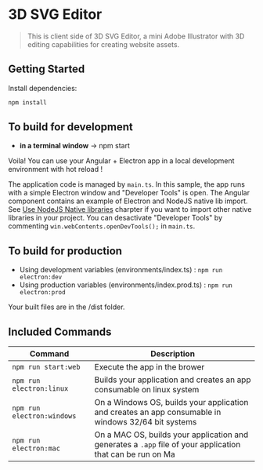 # 3D SVG Editor

> This is client side of 3D SVG Editor, a mini Adobe Illustrator with 3D editing capabilities for creating website assets.

## Getting Started

Install dependencies:

``` bash
npm install
```

## To build for development

- **in a terminal window** -> npm start

Voila! You can use your Angular + Electron app in a local development environment with hot reload !

The application code is managed by `main.ts`. In this sample, the app runs with a simple Electron window and "Developer Tools" is open.
The Angular component contains an example of Electron and NodeJS native lib import. See [Use NodeJS Native libraries](#use-nodejs-native-libraries) charpter if you want to import other native libraries in your project.
You can desactivate "Developer Tools" by commenting `win.webContents.openDevTools();` in `main.ts`.

## To build for production

- Using development variables (environments/index.ts) :  `npm run electron:dev`
- Using production variables (environments/index.prod.ts) :  `npm run electron:prod`

Your built files are in the /dist folder.

## Included Commands

|Command|Description|
|--|--|
|`npm run start:web`| Execute the app in the brower |
|`npm run electron:linux`| Builds your application and creates an app consumable on linux system |
|`npm run electron:windows`| On a Windows OS, builds your application and creates an app consumable in windows 32/64 bit systems |
|`npm run electron:mac`|  On a MAC OS, builds your application and generates a `.app` file of your application that can be run on Ma |